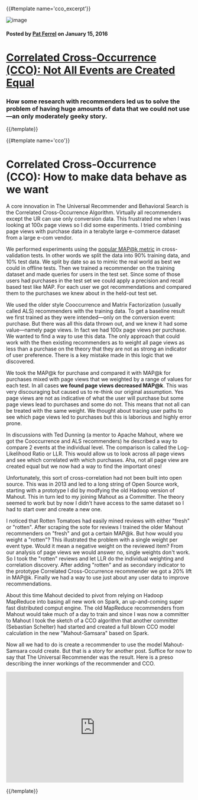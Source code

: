 {{#template name='cco_excerpt'}}

![image](/blog/images/cco.png)

#### Posted by [**Pat Ferrel**](mailto:pat@actionml.com) on January 15, 2016

# [Correlated Cross-Occurrence (CCO): Not All Events are Created Equal](/blog/{{template}})

### How some research with recommenders led us to solve the problem of having huge amounts of data that we could not use&mdash;an only moderately geeky story. 

{{/template}}

{{#template name='cco'}}

# Correlated Cross-Occurrence (CCO): How to make data behave as we want

A core innovation in The Universal Recommender and Behavioral Search is the Correlated Cross-Occurrence Algorithm. Virtually all recommenders except the UR can use only conversion data. This frustrated me when I was looking at 100x page views so I did some experiments. I tried combining page views with purchase data in a terabyte large e-commerce dataset from a large e-com vendor. 

We performed experiments using the [popular MAP@k metric](https://en.wikipedia.org/wiki/Information_retrieval#Mean_average_precision) in cross-validation tests. In other words we split the data into 90% training data, and 10% test data. We split by date so as to mimic the real world as best we could in offline tests. Then we trained a recommender on the training dataset and made queries for users in the test set. Since some of those users had purchases in the test set we could apply a precision and recall based test like MAP. For each user we got recommendations and compared them to the purchases we knew about in the held-out test set. 

We used the older style Cooccurrence and Matrix Factorization (usually called ALS) recommenders with the training data. To get a baseline result we first trained as they were intended&mdash;only on the conversion event: purchase. But there was all this data thrown out, and we knew it had some value&mdash;namely page views. In fact we had 100x page views per purchase. We wanted to find a way to use this data. The only approach that could work with the then existing recommenders as to weight all page views as less than a purchase on the theory that they are not as strong an indicator of user preference. There is a key mistake made in this logic that we discovered.

We took the MAP@k for purchase and compared it with MAP@k for purchases mixed with page views that we weighted by a range of values for each test. In all cases <strong>we found page views decreased MAP@k</strong>. This was very discouraging but caused us to re-think our original assumption. Yes page views are not as indicative of what the user will purchase but some page views lead to purchases and some do not. This means that not all can be treated with the same weight. We thought about tracing user paths to see which page views led to purchases but this is laborious and highly error prone. 

In discussions with Ted Dunning (a mentor to Apache Mahout, where we got the Cooccurrence and ALS recommenders) he described a way to compare 2 events at the individual level. The comparison is called the Log-Likelihood Ratio or LLR. This would allow us to look across all page views and see which correlated with which purchases. Aha, not all page view are created equal but we now had a way to find the important ones!

Unfortunately, this sort of cross-correlation had not been built into open source. This was in 2013 and led to a long string of Open Source work, starting with a prototype I did by modfying the old Hadoop version of Mahout. This in turn led to my joining Mahout as a Committer. The theory seemed to work but by now I didn't have access to the same dataset so I had to start over and create a new one.

I noticed that Rotten Tomatoes had easily mined reviews with either "fresh" or "rotten". After scraping the sote for reviews I trained the older Mahout recommenders on "fresh" and got a certain MAP@k. But how would you weight a "rotten"? This illustrated the problem with a single weight per event type. Would it mean a negative weight on the reviewed item? From our analysis of page views we would answer no, single weights don't work. So I took the "rotten" reviews and let LLR do the individual weighting and correlation discovery. After adding "rotten" and as secondary indicator to the prototype Correlated Cross-Occurrence recommender we got a 20% lift in MAP@k. Finally we had a way to use just about any user data to improve recommendations. 

About this time Mahout decided to pivot from relying on Hadoop MapReduce into basing all new work on Spark, an up-and-coming super fast distributed comput engine. The old MapReduce recommenders from Mahout would take much of a day to train and since I was now a committer to Mahout I took the sketch of a CCO algorithm that another committer (Sebastian Schelter) had started and created a full blown CCO model calculation in the new "Mahout-Samsara" based on Spark. 

Now all we had to do is create a recommender to use the model Mahout-Samsara could create. But that is a story for another post. Suffice for now to say that The Universal Recommender was the result. Here is a preso describing the inner workings of the recommender and CCO.

<iframe src="https://docs.google.com/presentation/d/1MzIGFsATNeAYnLfoR6797ofcLeFRKSX7KB8GAYNtNPY/embed?start=false&loop=false&delayms=60000" frameborder="0" width="480" height="299" allowfullscreen="true" mozallowfullscreen="true" webkitallowfullscreen="true"></iframe>

{{/template}}
